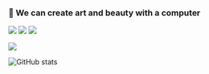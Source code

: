 ### 🎨  We can create art and beauty with a computer
![](https://img.shields.io/badge/language-Java-orange.svg)
![](https://img.shields.io/badge/language-SQL-blue.svg)
![](https://img.shields.io/badge/language-Python-red.svg)

![](https://img.shields.io/badge/Frame-Hexo-blue?logo=Hexo&style=plastic)

![GitHub stats](https://github-readme-stats.vercel.app/api?username=NorthShip)
